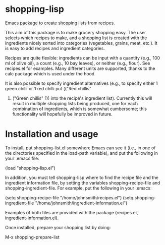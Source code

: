 shopping-lisp
=============

Emacs package to create shopping lists from recipes.

This aim of this package is to make grocery shopping easy. The user
selects which recipes to make, and a shopping list is created with the
ingredients nicely sorted into categories (vegetables, grains, meat,
etc.). It is easy to add recipes and ingredient categories.

Recipes are quite flexible: ingredients can be input with a quantity
(e.g., 100 ml of olive oil), a count (e.g., 10 bay leaves), or neither
(e.g., flour). See recipes.el for examples. Many different units are
supported, thanks to the calc package which is used under the hood.

It is also possible to specify ingredient alternatives (e.g., to
specify either 1 green chilli or 1 red chilli put (("Red chillis"
1) ("Green chillis" 1)) into the recipe's ingredient list). Currently
this will result in multiple shopping lists being produced, one for
each combination of ingredients, which is somewhat cumbersome; this
functionality will hopefully be improved in future.

Installation and usage
======================

To install, put shopping-list.el somewhere Emacs can see it (i.e., in
one of the directories specified in the load-path variable), and put
the following in your .emacs file:

(load "shopping-lisp.el")

In addition, you must tell shopping-lisp where to find the recipe
file and the ingredient information file, by setting the variables
shopping-recipe-file and shopping-ingredient-file. For example, put
the following in your .emacs:

(setq shopping-recipe-file "/home/johnsmith/recipes.el")
(setq shopping-ingredient-file "/home/johnsmith/ingredient-information.el")

Examples of both files are provided with the package (recipes.el,
ingredient-information.el).

Once installed, prepare your shopping list by doing:

M-x shopping-prepare-list
